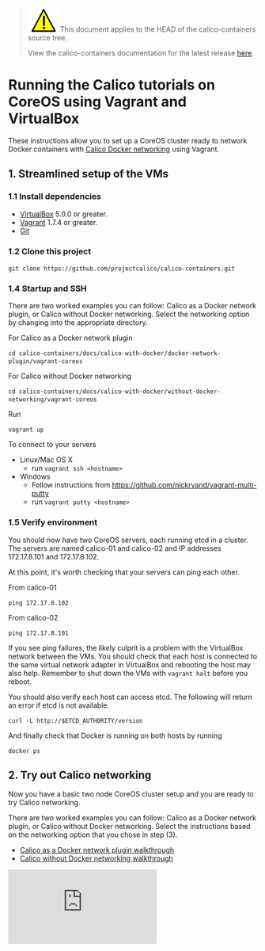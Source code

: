 <!--- master only -->
> ![warning](../images/warning.png) This document applies to the HEAD of the calico-containers source tree.
>
> View the calico-containers documentation for the latest release [here](https://github.com/projectcalico/calico-containers/blob/v0.18.0/README.md).
<!--- else
> You are viewing the calico-containers documentation for release **release**.
<!--- end of master only -->

# Running the Calico tutorials on CoreOS using Vagrant and VirtualBox

These instructions allow you to set up a CoreOS cluster ready to network Docker containers with 
[Calico Docker networking][calico-networking] using Vagrant.

## 1. Streamlined setup of the VMs

### 1.1 Install dependencies

* [VirtualBox][virtualbox] 5.0.0 or greater.
* [Vagrant][vagrant] 1.7.4 or greater.
* [Git][git]

<!--- master only -->
### 1.2 Clone this project

    git clone https://github.com/projectcalico/calico-containers.git
<!--- else
### 1.2 Clone this project, and checkout the **release** release

    git clone https://github.com/projectcalico/calico-containers.git
    git checkout tags/**release**
<!--- end of master only -->
    
### 1.4 Startup and SSH

There are two worked examples you can follow: Calico as a Docker network
plugin, or Calico without Docker networking.  Select the networking option
by changing into the appropriate directory.

For Calico as a Docker network plugin
  
    cd calico-containers/docs/calico-with-docker/docker-network-plugin/vagrant-coreos

For Calico without Docker networking
  
    cd calico-containers/docs/calico-with-docker/without-docker-networking/vagrant-coreos
       
Run

    vagrant up

To connect to your servers
* Linux/Mac OS X
    * run `vagrant ssh <hostname>`
* Windows
    * Follow instructions from https://github.com/nickryand/vagrant-multi-putty
    * run `vagrant putty <hostname>`

### 1.5 Verify environment

You should now have two CoreOS servers, each running etcd in a cluster. The servers are named calico-01 and calico-02 
and IP addresses 172.17.8.101 and 172.17.8.102.

At this point, it's worth checking that your servers can ping each other.

From calico-01

    ping 172.17.8.102

From calico-02

    ping 172.17.8.101

If you see ping failures, the likely culprit is a problem with the VirtualBox network between the VMs.  You should 
check that each host is connected to the same virtual network adapter in VirtualBox and rebooting the host may also 
help.  Remember to shut down the VMs with `vagrant halt` before you reboot.

You should also verify each host can access etcd.  The following will return an error if etcd is not available.

    curl -L http://$ETCD_AUTHORITY/version

And finally check that Docker is running on both hosts by running

    docker ps
    
## 2. Try out Calico networking
Now you have a basic two node CoreOS cluster setup and you are ready to try Calico networking.

There are two worked examples you can follow: Calico as a Docker network
plugin, or Calico without Docker networking.  Select the instructions based on 
the networking option that you chose in step (3).

- [Calico as a Docker network plugin walkthrough](docker-network-plugin/README.md) 
- [Calico without Docker networking walkthrough](without-docker-networking/README.md)  


[calico-networking]: https://github.com/projectcalico/calico-containers
[virtualbox]: https://www.virtualbox.org/
[vagrant]: https://www.vagrantup.com/downloads.html
[using-coreos]: http://coreos.com/docs/using-coreos/
[git]: http://git-scm.com/
[![Analytics](https://calico-ga-beacon.appspot.com/UA-52125893-3/calico-containers/docs/calico-with-docker/VagrantCoreOS.md?pixel)](https://github.com/igrigorik/ga-beacon)
